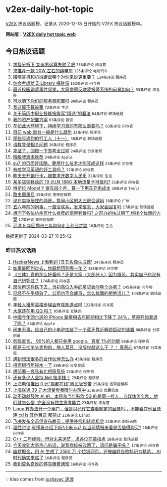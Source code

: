 # v2ex-daily-hot-topic

[V2EX](https://www.v2ex.com/) 热议话题榜，记录从 2020-12-18 日开始的 V2EX 热议话题榜单。

**网站版：[V2EX daily hot topic web](https://boojack.github.io/v2ex-daily-hot-topic-web/)**

## 今日热议话题

<!-- TODAY BEGIN -->

1. [求帮分析下 女追男这算失败了吧](https://www.v2ex.com/t/1027376) `236条评论` `问与答`
1. [求推荐一款 20W 左右的纯电车](https://www.v2ex.com/t/1027321) `125条评论` `电动汽车`
1. [降噪耳机和机械键盘哪个对你来说更重要？](https://www.v2ex.com/t/1027325) `114条评论` `程序员`
1. [你会考虑给 Z-Library 捐款吗](https://www.v2ex.com/t/1027315) `102条评论` `问与答`
1. [最近校园霸凌事件频发，大家觉得反欺凌报警系统的前景如何？](https://www.v2ex.com/t/1027332) `93条评论` `问与答`
1. [可以晒下你们的服务器配置吗](https://www.v2ex.com/t/1027481) `90条评论` `程序员`
1. [我这算不算被宰](https://www.v2ex.com/t/1027345) `72条评论` `生活`
1. [关于简历中职业技能技能写”精通“的看法](https://www.v2ex.com/t/1027333) `64条评论` `职场话题`
1. [我的资产配置方案](https://www.v2ex.com/t/1027429) `63条评论` `投资`
1. [在如此大环境下，持续学习真的有那么重要吗？](https://www.v2ex.com/t/1027318) `63条评论` `问与答`
1. [目前 web 后台一般是什么趋势](https://www.v2ex.com/t/1027473) `32条评论` `程序员`
1. [那些年遇到的打工人（十一）](https://www.v2ex.com/t/1027468) `30条评论` `职场话题`
1. [请教登录相关问题](https://www.v2ex.com/t/1027501) `26条评论` `程序员`
1. [拿证了，回顾一下驾考全过程](https://www.v2ex.com/t/1027490) `24条评论` `分享发现`
1. [精酿啤酒求推荐](https://www.v2ex.com/t/1027485) `24条评论` `Apple`
1. [su7 的页面好炫酷，要用什么技术才能写成这样](https://www.v2ex.com/t/1027438) `23条评论` `问与答`
1. [有啥学习英语的好工具吗？](https://www.v2ex.com/t/1027495) `22条评论` `问与答`
1. [昨天去开银行卡，被要求开数字人民币](https://www.v2ex.com/t/1027386) `22条评论` `生活`
1. [某多店铺移动的 19 元/月 188G 本地流量卡可信吗?](https://www.v2ex.com/t/1027469) `21条评论` `问与答`
1. [特斯拉 Model Y 提车四个月，算一下用车充电成本](https://www.v2ex.com/t/1027375) `20条评论` `Tesla`
1. [路由器重启](https://www.v2ex.com/t/1027384) `19条评论` `宽带症候群`
1. [现在卖掉居住的两房，换同小区的大三房合适吗](https://www.v2ex.com/t/1027428) `18条评论` `广州`
1. [五六年前的同事，一直没联系，发来信息，大家会回复吗](https://www.v2ex.com/t/1027461) `17条评论` `职场话题`
1. [想问下各位杭州有什么推荐的宽带套餐吗? 之前办的快过期了,想找个优惠的方案](https://www.v2ex.com/t/1027340) `17条评论` `宽带症候群`
1. [沪漂 8 年回郑州三年如何走上创业之路](https://www.v2ex.com/t/1027311) `16条评论` `生活`

数据更新于 2024-03-27 11:25:42

<!-- TODAY END -->

### 昨日热议话题

<!-- YESTERDAY BEGIN -->

1. [HackerNews 上看到的 [丑丑头像生成器]](https://www.v2ex.com/t/1027006) `347条评论` `程序员`
1. [如果能回到过去，你最想回到哪一年？](https://www.v2ex.com/t/1027003) `188条评论` `问与答`
1. [《三体》真的那么好看吗？还是大家（大部分人）因为跟风，其实自己也没有自己研究过？](https://www.v2ex.com/t/1026990) `174条评论` `问与答`
1. [房价再这样跌下去，当初高位入手的房贷会咋咧个办呢？](https://www.v2ex.com/t/1027163) `145条评论` `问与答`
1. [已经不在乎绩效了，公司也不会裁员，怎么优雅的拒绝活儿？](https://www.v2ex.com/t/1027121) `144条评论` `职场话题`
1. [年轻人租房高楼步梯会有啥劝退点吗](https://www.v2ex.com/t/1027055) `122条评论` `问与答`
1. [大家还在用 QQ 吗？](https://www.v2ex.com/t/1027062) `95条评论` `互联网`
1. [中國今年頭六週的 iPhone 銷量與去年同期相比下降了 24%，苹果开始衰退了吗？](https://www.v2ex.com/t/1027206) `86条评论` `Apple`
1. [闲来无事，给自己的小电驴加装了一个蓝牙靠近解锁启动的装置](https://www.v2ex.com/t/1027088) `80条评论` `分享创造`
1. [恕我直言， 99%的人都只会用 google、百度 1%的功能](https://www.v2ex.com/t/1027194) `68条评论` `程序员`
1. [网易云挂羊头卖狗肉，掩人耳目，没版权就这么干 ？！ 真恶心](https://www.v2ex.com/t/1027014) `67条评论` `分享发现`
1. [遇到想法很多的合作伙伴怎么办](https://www.v2ex.com/t/1027015) `43条评论` `程序员`
1. [招商银行年报水一下](https://www.v2ex.com/t/1027132) `29条评论` `分享发现`
1. [想部署一套私有化相册系统](https://www.v2ex.com/t/1027221) `25条评论` `程序员`
1. [还有多少人坚持.Net 技术栈？](https://www.v2ex.com/t/1027177) `25条评论` `程序员`
1. [上海电信推出 0 元"魔都在线"惠民版宽带](https://www.v2ex.com/t/1027114) `25条评论` `宽带症候群`
1. [上海联通 39 元大流量套餐限时办理中](https://www.v2ex.com/t/1026994) `25条评论` `优惠信息`
1. [动不动就鼓吹 AI 的，本质和当年鼓吹 5G 的是同一批人，自媒体怎么吹，他们就怎么信, 完全没有独立思考能力](https://www.v2ex.com/t/1027244) `23条评论` `问与答`
1. [Linux 有办法开一个用户，但是只允许它查看制定的目录吗 ，不能看其他目录 连 cd ls 其他目录 都禁止](https://www.v2ex.com/t/1027183) `22条评论` `Linux`
1. [飞书发布全员信宣布裁员：提供补偿和转岗机会](https://www.v2ex.com/t/1027092) `21条评论` `职场话题`
1. [理性讨论,有懂哥介绍下吗?小米 su7 以当前情报来看是否值得购买?](https://www.v2ex.com/t/1027207) `20条评论` `问与答`
1. [C++ 二年经验，但对未来迷茫，求各位前辈指点](https://www.v2ex.com/t/1027090) `18条评论` `职场话题`
1. [今天收到大量热心电话，说我商标被驳回了，请问是骗子吗？](https://www.v2ex.com/t/1027128) `17条评论` `问与答`
1. [幽默掘金，用 AI 生成了 2560 万 个垃圾网页，还被幽默谷歌标记为精选， AI 时代确实来临了](https://www.v2ex.com/t/1027262) `16条评论` `程序员`
1. [收到莫名奇妙的停车缴费通知](https://www.v2ex.com/t/1027169) `16条评论` `问与答`

<!-- YESTERDAY END -->

---

💡 Idea comes from [justjavac 迷渡](https://github.com/justjavac/)
